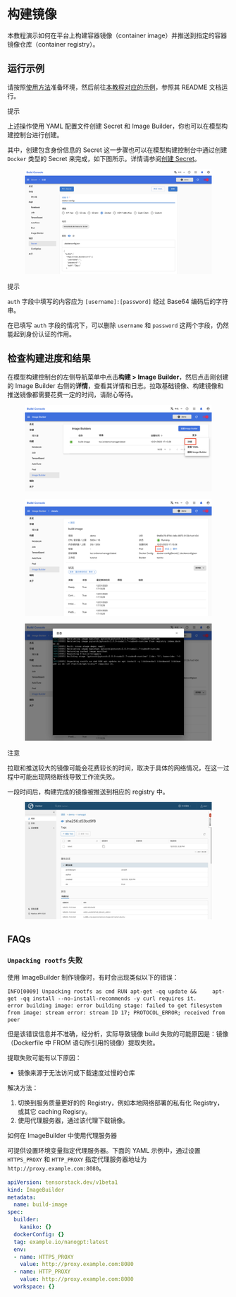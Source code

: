# 构建镜像

本教程演示如何在平台上构建容器镜像（container image）并推送到指定的容器镜像仓库（container registry）。

## 运行示例

请按照<a target="_blank" rel="noopener noreferrer" href="https://github.com/t9k/tutorial-examples/blob/master/docs/README-zh.md#%E4%BD%BF%E7%94%A8%E6%96%B9%E6%B3%95">使用方法</a>准备环境，然后前往<a target="_blank" rel="noopener noreferrer" href="https://github.com/t9k/tutorial-examples/tree/master/build-image/build-image-on-platform">本教程对应的示例</a>，参照其 README 文档运行。

<aside class="note tip">
<div class="title">提示</div>

上述操作使用 YAML 配置文件创建 Secret 和 Image Builder，你也可以在模型构建控制台进行创建。

</aside>

其中，创建包含身份信息的 Secret 这一步骤也可以在模型构建控制台中通过创建 `Docker` 类型的 Secret 来完成，如下图所示。详情请参阅[创建 Secret](../../guide/manage-auxiliary-resources/manage-secret.md#创建-secret)。

<figure class="screenshot">
  <img alt="secret-form" src="../assets/tasks/build-image/secret-form.png" />
</figure>

<aside class="note tip">
<div class="title">提示</div>

`auth` 字段中填写的内容应为 `[username]:[password]` 经过 Base64 编码后的字符串。

在已填写 `auth` 字段的情况下，可以删除 `username` 和 `password` 这两个字段，仍然能起到身份认证的作用。

</aside>

## 检查构建进度和结果

在模型构建控制台的左侧导航菜单中点击**构建 > Image Builder**，然后点击刚创建的 Image Builder 右侧的**详情**，查看其详情和日志。拉取基础镜像、构建镜像和推送镜像都需要花费一定的时间，请耐心等待。

<figure class="screenshot">
  <img alt="image-builder" src="../assets/tasks/build-image/image-builder.png" />
</figure>

<figure class="screenshot">
  <img alt="detail" src="../assets/tasks/build-image/detail.png" />
</figure>

<figure class="screenshot">
  <img alt="log" src="../assets/tasks/build-image/log.png" />
</figure>

<aside class="note">
<div class="title">注意</div>

拉取和推送较大的镜像可能会花费较长的时间，取决于具体的网络情况，在这一过程中可能出现网络断线导致工作流失败。

</aside>

一段时间后，构建完成的镜像被推送到相应的 registry 中。

<figure class="screenshot">
  <img alt="pushed-to-registry" src="../assets/tasks/build-image/pushed-to-registry.png" />
</figure>

## FAQs

### `Unpacking rootfs` 失败

使用 ImageBuilder 制作镜像时，有时会出现类似以下的错误：

```
INFO[0009] Unpacking rootfs as cmd RUN apt-get -qq update &&     apt-get -qq install --no-install-recommends -y curl requires it. 
error building image: error building stage: failed to get filesystem from image: stream error: stream ID 17; PROTOCOL_ERROR; received from peer
```

但是该错误信息并不准确，经分析，实际导致镜像 build 失败的可能原因是：镜像（Dockerfile 中 FROM 语句所引用的镜像）提取失败。

提取失败可能有以下原因：
- 镜像来源于无法访问或下载速度过慢的仓库

解决方法：
1. 切换到服务质量更好的的 Registry，例如本地网络部署的私有化 Registry，或其它 caching Regisry。
2. 使用代理服务器，通过该代理下载镜像。


<aside class="note">
<div class="title">如何在 ImageBuilder 中使用代理服务器</div>

可提供设置环境变量指定代理服务器。下面的 YAML 示例中，通过设置 `HTTPS_PROXY` 和 `HTTP_PROXY` 指定代理服务器地址为 `http://proxy.example.com:8080`。

```yaml
apiVersion: tensorstack.dev/v1beta1
kind: ImageBuilder
metadata:
  name: build-image
spec:
  builder:
    kaniko: {}
  dockerConfig: {}
  tag: example.io/nanogpt:latest
  env:
  - name: HTTPS_PROXY
    value: http://proxy.example.com:8080
  - name: HTTP_PROXY
    value: http://proxy.example.com:8080
  workspace: {}
```

</aside>

